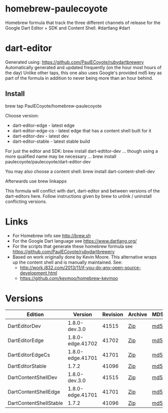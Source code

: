homebrew-paulecoyote
====================

Homebrew formula that track the three different channels of release for the Google Dart Editor + SDK and Content Shell.  #dartlang #dart

dart-editor
===========

Generated using: https://github.com/PaulECoyote/rubydartbrewery
Automatically generated and updated frequently (on the hour most hours of the day)
Unlike other taps, this one also uses Google's provided md5 key as part of the formula in addition to never being more than an hour behind.

Install
-------
brew tap PaulECoyote/homebrew-paulecoyote

Choose version:
* dart-editor-edge - latest edge
* dart-editor-edge-cs - latest edge that has a content shell built for it
* dart-editor-dev - latest dev
* dart-editor-stable - latest stable build

For just the editor and SDK:
brew install dart-edtitor-dev
... though using a more qualified name may be necessary ...
brew install paulecoyote/paulecoyote/dart-editor-dev

You may also choose a content shell:
brew install dart-content-shell-dev

Afterwards use 
brew linkapps

This formula will conflict with dart, dart-editor and between versions of the dart-editors here.  Follow instructions given by brew to unlink / uninstall conflicting versions.

Links
=====
* For Homebrew info see http://brew.sh
* For the Google Dart language see https://www.dartlang.org/
* For the scripts that generate these homebrew formula see https://github.com/PaulECoyote/rubydartbrewery
* Based on work originally done by Kevin Moore. This alternative wraps up the content shell and is manually maintained.  See: 
    * http://work.j832.com/2013/11/if-you-do-any-open-source-development.html
    * https://github.com/kevmoo/homebrew-kevmoo

Versions
========
| Edition | Version | Revision | Archive | MD5 | Notes |
| ------- | ------- | -------- | ------- | --- | ----- |
| DartEditorDev | 1.8.0-dev.3.0 | 41515 | [Zip](https://storage.googleapis.com/dart-archive/channels/dev/release/41515/editor/darteditor-macos-x64.zip) | [md5](https://storage.googleapis.com/dart-archive/channels/dev/release/41515/editor/darteditor-macos-x64.zip.md5sum) | [Changes](https://storage.googleapis.com/dart-archive/channels/dev/release/latest/changelog.html) |
| DartEditorEdge | 1.8.0-edge.41702 | 41702 | [Zip](https://storage.googleapis.com/dart-archive/channels/be/raw/41702/editor/darteditor-macos-x64.zip) | [md5](https://storage.googleapis.com/dart-archive/channels/be/raw/41702/editor/darteditor-macos-x64.zip.md5sum) | - |
| DartEditorEdgeCs | 1.8.0-edge.41701 | 41701 | [Zip](https://storage.googleapis.com/dart-archive/channels/be/raw/41701/editor/darteditor-macos-x64.zip) | [md5](https://storage.googleapis.com/dart-archive/channels/be/raw/41701/editor/darteditor-macos-x64.zip.md5sum) | - |
| DartEditorStable | 1.7.2 | 41096 | [Zip](https://storage.googleapis.com/dart-archive/channels/stable/release/41096/editor/darteditor-macos-x64.zip) | [md5](https://storage.googleapis.com/dart-archive/channels/stable/release/41096/editor/darteditor-macos-x64.zip.md5sum) | [Changes](https://storage.googleapis.com/dart-archive/channels/stable/release/latest/changelog.html) |
| DartContentShellDev | 1.8.0-dev.3.0 | 41515 | [Zip](https://storage.googleapis.com/dart-archive/channels/dev/release/41515/dartium/content_shell-macos-ia32-release.zip) | [md5](https://storage.googleapis.com/dart-archive/channels/dev/release/41515/dartium/content_shell-macos-ia32-release.zip.md5sum) | - |
| DartContentShellEdge | 1.8.0-edge.41701 | 41701 | [Zip](https://storage.googleapis.com/dart-archive/channels/be/raw/41701/dartium/content_shell-macos-ia32-release.zip) | [md5](https://storage.googleapis.com/dart-archive/channels/be/raw/41701/dartium/content_shell-macos-ia32-release.zip.md5sum) | - |
| DartContentShellStable | 1.7.2 | 41096 | [Zip](https://storage.googleapis.com/dart-archive/channels/stable/release/41096/dartium/content_shell-macos-ia32-release.zip) | [md5](https://storage.googleapis.com/dart-archive/channels/stable/release/41096/dartium/content_shell-macos-ia32-release.zip.md5sum) | - |
